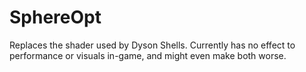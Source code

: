 # SphereOpt

Replaces the shader used by Dyson Shells.
Currently has no effect to performance or visuals in-game, and might even make both worse.